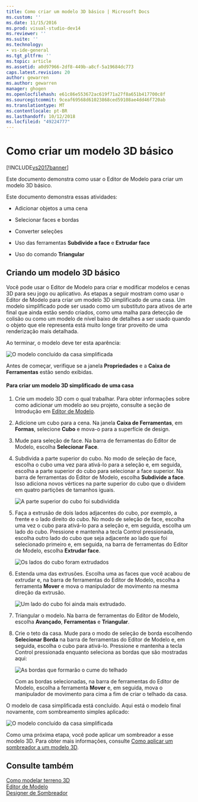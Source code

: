 ```yaml
---
title: Como criar um modelo 3D básico | Microsoft Docs
ms.custom: ''
ms.date: 11/15/2016
ms.prod: visual-studio-dev14
ms.reviewer: ''
ms.suite: ''
ms.technology:
- vs-ide-general
ms.tgt_pltfrm: ''
ms.topic: article
ms.assetid: a0d97966-2df8-449b-a8cf-5a19684dc773
caps.latest.revision: 20
author: gewarren
ms.author: gewarren
manager: ghogen
ms.openlocfilehash: e61c86e553672ac619f71a27f8a651b417700c8f
ms.sourcegitcommit: 9ceaf69568d61023868ced59108ae4dd46f720ab
ms.translationtype: MT
ms.contentlocale: pt-BR
ms.lasthandoff: 10/12/2018
ms.locfileid: "49224777"
---
```

# <a name="how-to-create-a-basic-3-d-model"></a>Como criar um modelo 3D básico
[!INCLUDE[vs2017banner](../includes/vs2017banner.md)]

Este documento demonstra como usar o Editor de Modelo para criar um modelo 3D básico.  
  
 Este documento demonstra essas atividades:  
  
-   Adicionar objetos a uma cena  
  
-   Selecionar faces e bordas  
  
-   Converter seleções  
  
-   Uso das ferramentas **Subdivide a face** e **Extrudar face**  
  
-   Uso do comando **Triangular**  
  
## <a name="creating-a-basic-3-d-model"></a>Criando um modelo 3D básico  
 Você pode usar o Editor de Modelo para criar e modificar modelos e cenas 3D para seu jogo ou aplicativo. As etapas a seguir mostram como usar o Editor de Modelo para criar um modelo 3D simplificado de uma casa. Um modelo simplificado pode ser usado como um substituto para ativos de arte final que ainda estão sendo criados, como uma malha para detecção de colisão ou como um modelo de nível baixo de detalhes a ser usado quando o objeto que ele representa está muito longe tirar proveito de uma renderização mais detalhada.  
  
 Ao terminar, o modelo deve ter esta aparência:  
  
 ![O modelo concluído da casa simplificada](../designers/media/gfx-model-demo-house-final.png "gfx_model_demo_house_final")  
  
 Antes de começar, verifique se a janela **Propriedades** e a **Caixa de Ferramentas** estão sendo exibidas.  
  
#### <a name="to-create-a-simplified-3-d-model-of-a-house"></a>Para criar um modelo 3D simplificado de uma casa  
  
1.  Crie um modelo 3D com o qual trabalhar. Para obter informações sobre como adicionar um modelo ao seu projeto, consulte a seção de Introdução em [Editor de Modelo](../designers/model-editor.md).  
  
2.  Adicione um cubo para a cena. Na janela **Caixa de Ferramentas**, em **Formas**, selecione **Cubo** e mova-o para a superfície de design.  
  
3.  Mude para seleção de face. Na barra de ferramentas do Editor de Modelo, escolha **Selecionar Face**.  
  
4.  Subdivida a parte superior do cubo. No modo de seleção de face, escolha o cubo uma vez para ativá-lo para a seleção e, em seguida, escolha a parte superior do cubo para selecionar a face superior. Na barra de ferramentas do Editor de Modelo, escolha **Subdivide a face**. Isso adiciona novos vértices na parte superior do cubo que o dividem em quatro partições de tamanhos iguais.  
  
     ![A parte superior do cubo foi subdividida](../designers/media/gfx-model-demo-house-subdiv.png "gfx_model_demo_house_subdiv")  
  
5.  Faça a extrusão de dois lados adjacentes do cubo, por exemplo, a frente e o lado direito do cubo. No modo de seleção de face, escolha uma vez o cubo para ativá-lo para a seleção e, em seguida, escolha um lado do cubo. Pressione e mantenha a tecla Control pressionada, escolha outro lado do cubo que seja adjacente ao lado que foi selecionado primeiro e, em seguida, na barra de ferramentas do Editor de Modelo, escolha **Extrudar face**.  
  
     ![Os lados do cubo foram extrudados](../designers/media/gfx-model-demo-house-extrude.png "gfx_model_demo_house_extrude")  
  
6.  Estenda uma das extrusões. Escolha uma as faces que você acabou de extrudar e, na barra de ferramentas do Editor de Modelo, escolha a ferramenta **Mover** e mova o manipulador de movimento na mesma direção da extrusão.  
  
     ![Um lado do cubo foi ainda mais extrudado.](../designers/media/gfx-model-demo-house-extend.png "gfx_model_demo_house_extend")  
  
7.  Triangular o modelo. Na barra de ferramentas do Editor de Modelo, escolha **Avançado**, **Ferramentas** e **Triangular**.  
  
8.  Crie o teto da casa. Mude para o modo de seleção de borda escolhendo **Selecionar Borda** na barra de ferramentas do Editor de Modelo e, em seguida, escolha o cubo para ativá-lo. Pressione e mantenha a tecla Control pressionada enquanto seleciona as bordas que são mostradas aqui:  
  
     ![As bordas que formarão o cume do telhado](../designers/media/gfx-model-demo-house-edges.png "gfx_model_demo_house_edges")  
  
     Com as bordas selecionadas, na barra de ferramentas do Editor de Modelo, escolha a ferramenta **Mover** e, em seguida, mova o manipulador de movimento para cima a fim de criar o telhado da casa.  
  
 O modelo de casa simplificada está concluído. Aqui está o modelo final novamente, com sombreamento simples aplicado:  
  
 ![O modelo concluído da casa simplificada](../designers/media/gfx-model-demo-house-final.png "gfx_model_demo_house_final")  
  
 Como uma próxima etapa, você pode aplicar um sombreador a esse modelo 3D. Para obter mais informações, consulte [Como aplicar um sombreador a um modelo 3D](../designers/how-to-apply-a-shader-to-a-3-d-model.md).  
  
## <a name="see-also"></a>Consulte também  
 [Como modelar terreno 3D](../designers/how-to-model-3-d-terrain.md)   
 [Editor de Modelo](../designers/model-editor.md)   
 [Designer de Sombreador](../designers/shader-designer.md)



